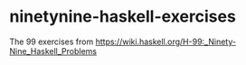 # ninetynine-haskell-exercises
The 99 exercises from https://wiki.haskell.org/H-99:_Ninety-Nine_Haskell_Problems
